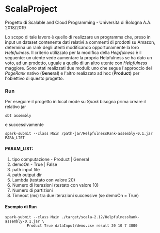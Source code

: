 # ScalaProject
Progetto di Scalable and Cloud Programming - Università di Bologna A.A. 2018/2019

Lo scopo di tale lavoro è quello di realizzare un programma che, preso in input un dataset contenente dati relativi a commenti di prodotti su Amazon, determina un rank degli utenti modificando opportunamente la loro _Helpfulness_. Il criterio utilizzato per la modifica della _Helpfulness_ è il seguente: un utente vede aumentare la propria Helpfulness se ha dato un voto, ad un prodotto, uguale a quello di un altro utente con _Helpfulness_ maggiore.
Sono stati realizzati due moduli: uno che segue l'approccio del _PageRank_ nativo (**General**) e l'altro realizzato ad hoc (**Product**) per l'obiettivo di questo progetto. 

### Run 
Per eseguire il progetto in local mode su _Spark_ bisogna prima creare il relativo jar

```
sbt assembly         
```
e successivamente
```
spark-submit --class Main /path-jar/HelpfulnessRank-assembly-0.1.jar PARA_LIST 
```

#### PARAM_LIST:
1. tipo computazione - Product | General
2. demoOn - True | False
3. path input file 
4. path output dir 
5. Lambda (testato con valore 20)
6. Numero di Iterazioni (testato con valore 10) 
7. Numero di partizioni
8. Timeout (ms) tra due iterazioni successive (se demoOn = True)

#### Esempio di Run
```
spark-submit --class Main ./target/scala-2.12/HelpfulnessRank-assembly-0.1.jar \
          Product True dataInput/demo.csv result 20 10 7 3000
 ```
